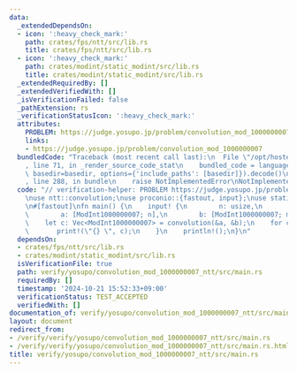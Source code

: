 ```yaml
---
data:
  _extendedDependsOn:
  - icon: ':heavy_check_mark:'
    path: crates/fps/ntt/src/lib.rs
    title: crates/fps/ntt/src/lib.rs
  - icon: ':heavy_check_mark:'
    path: crates/modint/static_modint/src/lib.rs
    title: crates/modint/static_modint/src/lib.rs
  _extendedRequiredBy: []
  _extendedVerifiedWith: []
  _isVerificationFailed: false
  _pathExtension: rs
  _verificationStatusIcon: ':heavy_check_mark:'
  attributes:
    PROBLEM: https://judge.yosupo.jp/problem/convolution_mod_1000000007
    links:
    - https://judge.yosupo.jp/problem/convolution_mod_1000000007
  bundledCode: "Traceback (most recent call last):\n  File \"/opt/hostedtoolcache/Python/3.10.15/x64/lib/python3.10/site-packages/onlinejudge_verify/documentation/build.py\"\
    , line 71, in _render_source_code_stat\n    bundled_code = language.bundle(stat.path,\
    \ basedir=basedir, options={'include_paths': [basedir]}).decode()\n  File \"/opt/hostedtoolcache/Python/3.10.15/x64/lib/python3.10/site-packages/onlinejudge_verify/languages/rust.py\"\
    , line 288, in bundle\n    raise NotImplementedError\nNotImplementedError\n"
  code: "// verification-helper: PROBLEM https://judge.yosupo.jp/problem/convolution_mod_1000000007\n\
    \nuse ntt::convolution;\nuse proconio::{fastout, input};\nuse static_modint::ModInt1000000007;\n\
    \n#[fastout]\nfn main() {\n    input! {\n        n: usize,\n        m: usize,\n\
    \        a: [ModInt1000000007; n],\n        b: [ModInt1000000007; m],\n    }\n\
    \    let c: Vec<ModInt1000000007> = convolution(&a, &b);\n    for c in c {\n \
    \       print!(\"{} \", c);\n    }\n    println!();\n}\n"
  dependsOn:
  - crates/fps/ntt/src/lib.rs
  - crates/modint/static_modint/src/lib.rs
  isVerificationFile: true
  path: verify/yosupo/convolution_mod_1000000007_ntt/src/main.rs
  requiredBy: []
  timestamp: '2024-10-21 15:52:33+09:00'
  verificationStatus: TEST_ACCEPTED
  verifiedWith: []
documentation_of: verify/yosupo/convolution_mod_1000000007_ntt/src/main.rs
layout: document
redirect_from:
- /verify/verify/yosupo/convolution_mod_1000000007_ntt/src/main.rs
- /verify/verify/yosupo/convolution_mod_1000000007_ntt/src/main.rs.html
title: verify/yosupo/convolution_mod_1000000007_ntt/src/main.rs
---
```

